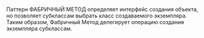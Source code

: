 Паттерн ФАБРИЧНЫЙ МЕТОД определяет интерфейс создания объекта,
но позволяет субклассам выбрать класс создаваемого экземпляра.
Таким образом, Фабричный Метод делегирует операцию создания
экземпляра субклассам.



